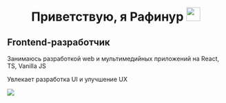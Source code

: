 <h1 align="center">Приветствую, я Рафинур 
<img src="https://github.com/blackcater/blackcater/raw/main/images/Hi.gif" height="32"/></h1>
<h2 color="wheat">Frontend-разработчик</h2>
<p>Занимаюсь разработкой web и мультимедийных приложений на React, TS, Vanilla JS</p>
<p>Увлекает разработка UI и улучшение UX</p> 
<img src="https://www.codewars.com/users/Rafinur%20Mursalimov/badges/small" />
<!--
**RafinurM/RafinurM** is a ✨ _special_ ✨ repository because its `README.md` (this file) appears on your GitHub profile.

Here are some ideas to get you started:

- 🔭 I’m currently working on ...
- 🌱 I’m currently learning ...
- 👯 I’m looking to collaborate on ...
- 🤔 I’m looking for help with ...
- 💬 Ask me about ...
- 📫 How to reach me: ...
- 😄 Pronouns: ...
- ⚡ Fun fact: ...
-->
